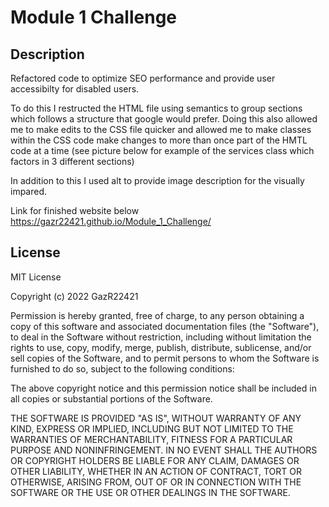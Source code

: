 # Module 1 Challenge

## Description 

Refactored code to optimize SEO performance and provide user accessibilty for disabled users.

To do this I restructed the HTML file using semantics to group sections which follows a structure that google would prefer. Doing this also allowed me to make edits to the CSS file quicker and allowed me to make classes within the CSS code make changes to more than once part of the HMTL code at a time (see picture below for example of the services class which factors in 3 different sections) 


In addition to this I used alt to provide image description for the visually impared.

Link for finished website below
https://gazr22421.github.io/Module_1_Challenge/


## License
MIT License

Copyright (c) 2022 GazR22421

Permission is hereby granted, free of charge, to any person obtaining a copy
of this software and associated documentation files (the "Software"), to deal
in the Software without restriction, including without limitation the rights
to use, copy, modify, merge, publish, distribute, sublicense, and/or sell
copies of the Software, and to permit persons to whom the Software is
furnished to do so, subject to the following conditions:

The above copyright notice and this permission notice shall be included in all
copies or substantial portions of the Software.

THE SOFTWARE IS PROVIDED "AS IS", WITHOUT WARRANTY OF ANY KIND, EXPRESS OR
IMPLIED, INCLUDING BUT NOT LIMITED TO THE WARRANTIES OF MERCHANTABILITY,
FITNESS FOR A PARTICULAR PURPOSE AND NONINFRINGEMENT. IN NO EVENT SHALL THE
AUTHORS OR COPYRIGHT HOLDERS BE LIABLE FOR ANY CLAIM, DAMAGES OR OTHER
LIABILITY, WHETHER IN AN ACTION OF CONTRACT, TORT OR OTHERWISE, ARISING FROM,
OUT OF OR IN CONNECTION WITH THE SOFTWARE OR THE USE OR OTHER DEALINGS IN THE
SOFTWARE.

